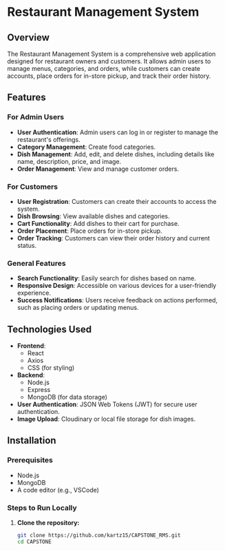 # Restaurant Management System

## Overview

The Restaurant Management System is a comprehensive web application designed for restaurant owners and customers. It allows admin users to manage menus, categories, and orders, while customers can create accounts, place orders for in-store pickup, and track their order history.

## Features

### For Admin Users
- **User Authentication**: Admin users can log in or register to manage the restaurant's offerings.
- **Category Management**: Create food categories.
- **Dish Management**: Add, edit, and delete dishes, including details like name, description, price, and image.
- **Order Management**: View and manage customer orders.
  
### For Customers
- **User Registration**: Customers can create their accounts to access the system.
- **Dish Browsing**: View available dishes and categories.
- **Cart Functionality**: Add dishes to their cart for purchase.
- **Order Placement**: Place orders for in-store pickup.
- **Order Tracking**: Customers can view their order history and current status.
  
### General Features
- **Search Functionality**: Easily search for dishes based on name.
- **Responsive Design**: Accessible on various devices for a user-friendly experience.
- **Success Notifications**: Users receive feedback on actions performed, such as placing orders or updating menus.

## Technologies Used

- **Frontend**: 
  - React
  - Axios
  - CSS (for styling)
- **Backend**: 
  - Node.js
  - Express
  - MongoDB (for data storage)
- **User Authentication**: JSON Web Tokens (JWT) for secure user authentication.
- **Image Upload**: Cloudinary or local file storage for dish images.

## Installation

### Prerequisites

- Node.js
- MongoDB
- A code editor (e.g., VSCode)

### Steps to Run Locally

1. **Clone the repository:**

   ```bash
   git clone https://github.com/kartz15/CAPSTONE_RMS.git
   cd CAPSTONE
